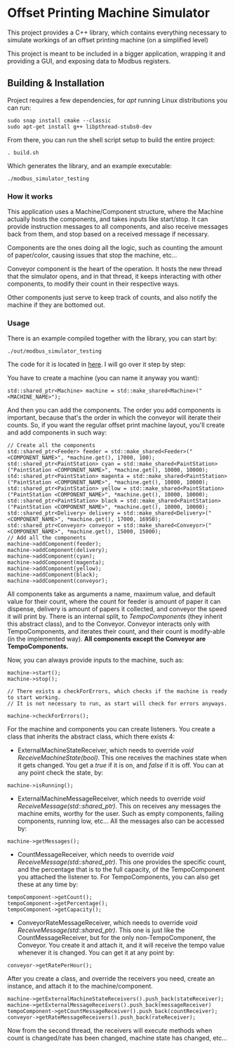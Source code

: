 # Offset Printing Machine Simulator
This project provides a C++ library, which contains everything necessary to simulate workings
of an offset printing machine (on a simplified level)

This project is meant to be included in a bigger application, wrapping it and providing a GUI,
and exposing data to Modbus registers.

## Building & Installation

Project requires a few dependencies, for *apt* running Linux distributions you can run:

```
sudo snap install cmake --classic
sudo apt-get install g++ libpthread-stubs0-dev
```

From there, you can run the shell script setup to build the entire project:
```
. build.sh
```

Which generates the library, and an example executable:
```
./modbus_simulator_testing
```

### How it works

This application uses a Machine/Component structure, where the Machine actually hosts the
components, and takes inputs like start/stop. It can provide instruction messages to all components,
and also receive messages back from them, and stop based on a received message if necessary.

Components are the ones doing all the logic, such as counting the amount of paper/color,
causing issues that stop the machine, etc...

Conveyor component is the heart of the operation. It hosts the new thread that the simulator opens,
and in that thread, it keeps interacting with other components, to modify their count in their respective ways.

Other components just serve to keep track of counts, and also notify the machine if they are bottomed out.

### Usage

There is an example compiled together with the library, you can start by:
```
./out/modbus_simulator_testing
```

The code for it is located in [here](Test/main.cpp).
I will go over it step by step:

You have to create a machine (you can name it anyway you want):
```
std::shared_ptr<Machine> machine = std::make_shared<Machine>("<MACHINE_NAME>");
```

And then you can add the components. The order you add components is important, because that's the order
in which the conveyor will iterate their counts. So, if you want the regular offset print machine layout, you'll create
and add components in such way:

```
// Create all the components
std::shared_ptr<Feeder> feeder = std::make_shared<Feeder>("<COMPONENT_NAME>", *machine.get(), 17000, 100);
std::shared_ptr<PaintStation> cyan = std::make_shared<PaintStation>("PaintStation <COMPONENT_NAME>", *machine.get(), 10000, 10000);
std::shared_ptr<PaintStation> magenta = std::make_shared<PaintStation>("PaintStation <COMPONENT_NAME>", *machine.get(), 10000, 10000);
std::shared_ptr<PaintStation> yellow = std::make_shared<PaintStation>("PaintStation <COMPONENT_NAME>", *machine.get(), 10000, 10000);
std::shared_ptr<PaintStation> black = std::make_shared<PaintStation>("PaintStation <COMPONENT_NAME>", *machine.get(), 10000, 10000);
std::shared_ptr<Delivery> delivery = std::make_shared<Delivery>("<COMPONENT_NAME>", *machine.get(), 17000, 16950);
std::shared_ptr<Conveyor> conveyor = std::make_shared<Conveyor>("<COMPONENT_NAME>", *machine.get(), 15000, 15000);
// Add all the components
machine->addComponent(feeder);
machine->addComponent(delivery);
machine->addComponent(cyan);
machine->addComponent(magenta);
machine->addComponent(yellow);
machine->addComponent(black);
machine->addComponent(conveyor);
```

All components take as arguments a name, maximum value, and default value for their count, where the count for feeder
is amount of paper it can dispense, delivery is amount of papers it collected, and conveyor the speed it will print by.
There is an internal split, to *TempoComponents* (they inherit this abstract class), and to the Conveyor. Conveyor interacts
only with TempoComponents, and iterates their count, and their count is modify-able (in the implemented way).
<b>All components except the Conveyor are TempoComponents.</b>

Now, you can always provide inputs to the machine, such as:
```
machine->start();
machine->stop();

// There exists a checkForErrors, which checks if the machine is ready to start working.
// It is not necessary to run, as start will check for errors anyways.

machine->checkForErrors();
```

For the machine and components you can create listeners. You create a class that inherits the abstract class,
which there exists 4:
- ExternalMachineStateReceiver, which needs to override *void ReceiveMachineState(bool)*. This one receives 
the machines state when it gets changed. You get a *true* if it is on, and *false* if it is off. You can at any 
point check the state, by:
```
machine->isRunning();
```
- ExternalMachineMessageReceiver, which needs to override *void ReceiveMessage(std::shared_ptr<ComponentMessage>)*.
This on receives any messages the machine emits, worthy for the user. Such as empty components, failing components, 
running low, etc... All the messages also can be accessed by:
```
machine->getMessages();
```
- CountMessageReceiver, which needs to override *void ReceiveMessage(std::shared_ptr<CountMessage>)*. This one provides
the specific count, and the percentage that is to the full capacity, of the TempoComponent you attached the listener to.
For TempoComponents, you can also get these at any time by:
```
tempoComponent->getCount();
tempoComponent->getPercentage();
tempoComponent->getCapacity();
```
- ConveyorRateMessageReceiver, which needs to override *void ReceiveMessage(std::shared_ptr<ConveyorRateMessage>)*. This one
is just like the CountMessageReceiver, but for the only non-TempoComponent, the Conveyor. You create it and attach it, and it will
receive the tempo value whenever it is changed. You can get it at any point by:
```
conveyor->getRatePerHour();
```

After you create a class, and override the receivers you need, create an instance, and attach it to the machine/component.

```
machine->getExternalMachineStateReceivers().push_back(stateReceiver);
machine->getExternalMessageReceivers().push_back(messageReceiver)
tempoComponent->getCountMessageReceiver().push_back(countReceiver);
conveyor->getRateMessageReceivers().push_back(rateReceiver);
```

Now from the second thread, the receivers will execute methods when count is changed/rate has been changed, machine state 
has changed, etc...